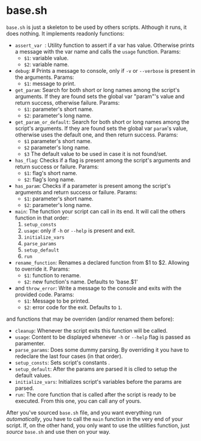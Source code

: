 # base.sh
`base.sh` is just a skeleton to be used by others scripts. Although it runs, it does nothing. It implements readonly functions:

- `assert_var `: Utility function to assert if a var has value. Otherwise prints a message with the var name and calls the `usage` function. Params:
  - `$1`: variable value.
  - `$2`: variable name.
- `debug`: # Prints a message to console, only if `-v` or `--verbose` is present in the arguments. Params:
  - `$1`: message to print.
- `get_param`: Search for both short or long names among the script's arguments. If they are found sets the global var "param"'s value and return success, otherwise failure. Params:
  - `$1`: parameter's short name.
  - `$2`: parameter's long name.
- `get_param_or_default`: Search for both short or long names among the script's arguments. If they are found sets the global var `param`'s value, otherwise uses the default one, and then return success. Params:
  - `$1` parameter's short name.
  - `$2` parameter's long name.
  - `$3` The default value to be used in case it is not found/set.
- `has_flag`: Checks if a flag is present among the script's arguments and return success or failure. Params:
  - `$1`: flag's short name.
  - `$2`: flag's long name.
- `has_param`: Checks if a parameter is present among the script's arguments and return success or failure. Params:
  - `$1`: parameter's short name.
  - `$2`: parameter's long name.
- `main`: The function your script can call in its end. It will call the others function in that order:
  1. `setup_consts`
  2. `usage`: only if `-h` or `--help` is present and exit.
  3. `initialize_vars`
  4. `parse_params`
  5. `setup_default`
  6. `run`
- `rename_function`: Renames a declared function from $1 to $2. Allowing to override it. Params:
  - `$1`: function to rename.
  - `$2`: new function's name. Defaults to 'base.$1'
- and `throw_error`: Write a message to the console and exits with the provided code. Params:
  - `$1`: Message to be printed.
  - `$2`: error code for the exit. Defaults to `1`.

and functions that may be overriden (and/or renamed them before):

- `cleanup`: Whenever the script exits this function will be called.
- `usage`: Content to be displayed whenever `-h` or `--help` flag is passed as paramenter.
- `parse_params`: Does some dummy parsing. By overriding it you have to redeclare the last four cases (in that order).
- `setup_consts`: Sets script's constants .
- `setup_default`: After the params are parsed it is clled to setup the default values.
- `initialize_vars`: Initializes script's variables before the params are parsed.
- `run`: The core function that is called after the script is ready to be executed. From this one, you can call any of yours.


After you've sourced `base.sh` file, and you want everything run *automatically*, you have to call the `main` function in the very end of your script.
If, on the other hand, you only want to use the utilities function, just *source* `base.sh` and use then on your way.